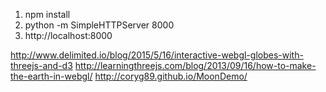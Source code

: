 1. npm install
2. python -m SimpleHTTPServer 8000
3. http://localhost:8000

http://www.delimited.io/blog/2015/5/16/interactive-webgl-globes-with-threejs-and-d3
http://learningthreejs.com/blog/2013/09/16/how-to-make-the-earth-in-webgl/
http://coryg89.github.io/MoonDemo/

